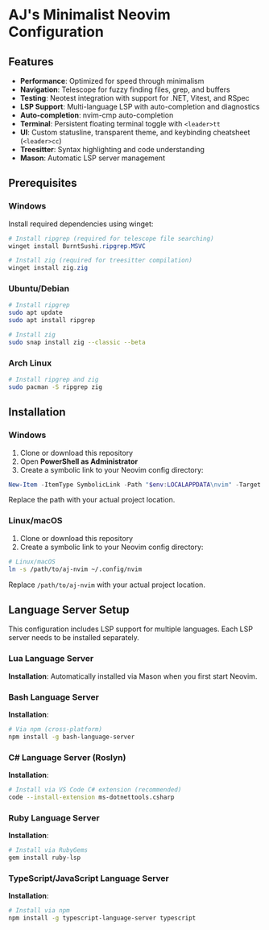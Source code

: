 # AJ's Minimalist Neovim Configuration

## Features

- **Performance**: Optimized for speed through minimalism
- **Navigation**: Telescope for fuzzy finding files, grep, and buffers
- **Testing**: Neotest integration with support for .NET, Vitest, and RSpec
- **LSP Support**: Multi-language LSP with auto-completion and diagnostics
- **Auto-completion**: nvim-cmp auto-completion
- **Terminal**: Persistent floating terminal toggle with `<leader>tt`
- **UI**: Custom statusline, transparent theme, and keybinding cheatsheet (`<leader>cc`)
- **Treesitter**: Syntax highlighting and code understanding
- **Mason**: Automatic LSP server management

## Prerequisites

### Windows

Install required dependencies using winget:

```powershell
# Install ripgrep (required for telescope file searching)
winget install BurntSushi.ripgrep.MSVC

# Install zig (required for treesitter compilation)
winget install zig.zig
```

### Ubuntu/Debian

```bash
# Install ripgrep
sudo apt update
sudo apt install ripgrep

# Install zig
sudo snap install zig --classic --beta
```

### Arch Linux

```bash
# Install ripgrep and zig
sudo pacman -S ripgrep zig
```

## Installation

### Windows

1. Clone or download this repository
2. Open **PowerShell as Administrator**
3. Create a symbolic link to your Neovim config directory:

```powershell
New-Item -ItemType SymbolicLink -Path "$env:LOCALAPPDATA\nvim" -Target "path\to\aj-nvim"
```

Replace the path with your actual project location.

### Linux/macOS

1. Clone or download this repository
2. Create a symbolic link to your Neovim config directory:

```bash
# Linux/macOS
ln -s /path/to/aj-nvim ~/.config/nvim
```

Replace `/path/to/aj-nvim` with your actual project location.

## Language Server Setup

This configuration includes LSP support for multiple languages. Each LSP server needs to be installed separately.

### Lua Language Server

**Installation**: Automatically installed via Mason when you first start Neovim.

### Bash Language Server

**Installation**:
```bash
# Via npm (cross-platform)
npm install -g bash-language-server
```

### C# Language Server (Roslyn)

**Installation**:
```bash
# Install via VS Code C# extension (recommended)
code --install-extension ms-dotnettools.csharp
```

### Ruby Language Server

**Installation**:
```bash
# Install via RubyGems
gem install ruby-lsp
```

### TypeScript/JavaScript Language Server

**Installation**:
```bash
# Install via npm
npm install -g typescript-language-server typescript
```

